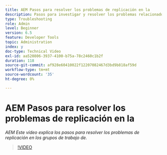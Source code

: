```yaml
---
title: AEM Pasos para resolver los problemas de replicación en la
description: Pasos para investigar y resolver los problemas relacionados con la replicación
type: Troubleshooting
role: Admin
level: Beginner
version: 6.5
feature: Developer Tools
topic: Administration
index: y
doc-type: Technical Video
exl-id: aa520806-3937-4100-b75a-78c2460c1b2f
duration: 118
source-git-commit: af928e60410022f12207082467d3bd9b818af59d
workflow-type: tm+mt
source-wordcount: '35'
ht-degree: 0%

---
```


# AEM Pasos para resolver los problemas de replicación en la

*AEM Este vídeo explica los pasos para resolver los problemas de replicación en los grupos de trabajo de.*

>[!VIDEO](https://video.tv.adobe.com/v/335471?quality=12&learn=on)
